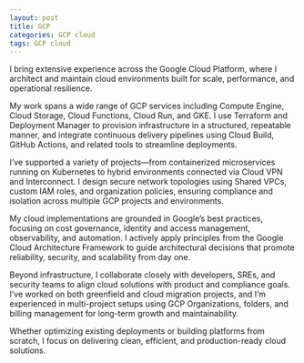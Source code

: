 ```yaml
---
layout: post
title: GCP
categories: GCP cloud
tags: GCP cloud
---
```


I bring extensive experience across the Google Cloud Platform, where I architect and maintain cloud environments built for scale, performance, and operational resilience. 

<!--more-->

My work spans a wide range of GCP services including Compute Engine, Cloud Storage, Cloud Functions, Cloud Run, and GKE. I use Terraform and Deployment Manager to provision infrastructure in a structured, repeatable manner, and integrate continuous delivery pipelines using Cloud Build, GitHub Actions, and related tools to streamline deployments.

I’ve supported a variety of projects—from containerized microservices running on Kubernetes to hybrid environments connected via Cloud VPN and Interconnect. I design secure network topologies using Shared VPCs, custom IAM roles, and organization policies, ensuring compliance and isolation across multiple GCP projects and environments.

My cloud implementations are grounded in Google’s best practices, focusing on cost governance, identity and access management, observability, and automation. I actively apply principles from the Google Cloud Architecture Framework to guide architectural decisions that promote reliability, security, and scalability from day one.

Beyond infrastructure, I collaborate closely with developers, SREs, and security teams to align cloud solutions with product and compliance goals. I’ve worked on both greenfield and cloud migration projects, and I’m experienced in multi-project setups using GCP Organizations, folders, and billing management for long-term growth and maintainability.

Whether optimizing existing deployments or building platforms from scratch, I focus on delivering clean, efficient, and production-ready cloud solutions.
